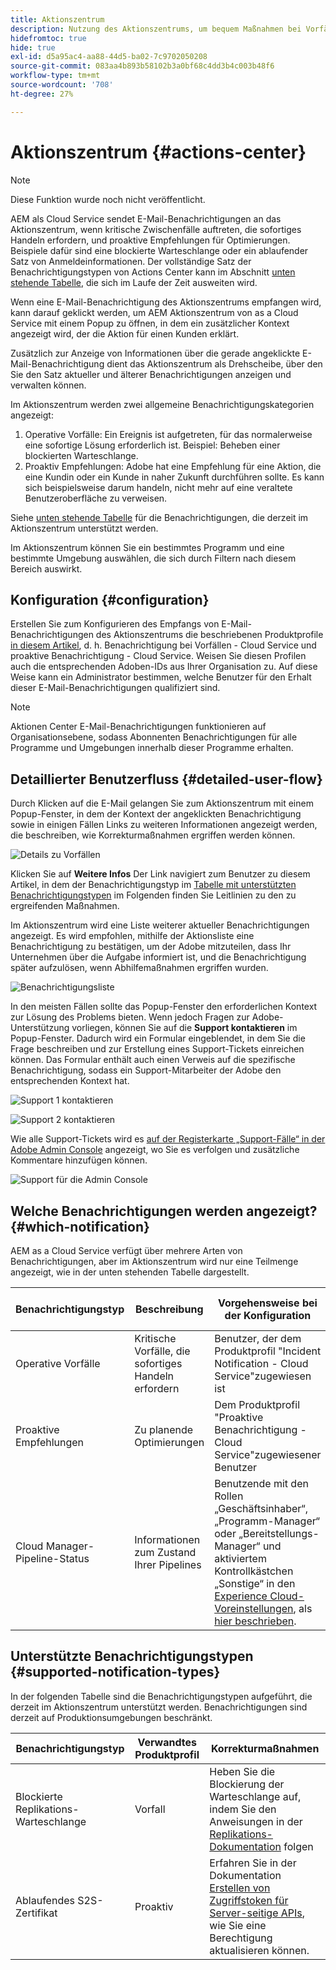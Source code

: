 ```yaml
---
title: Aktionszentrum
description: Nutzung des Aktionszentrums, um bequem Maßnahmen bei Vorfällen und anderen wichtigen Informationen zu ergreifen
hidefromtoc: true
hide: true
exl-id: d5a95ac4-aa88-44d5-ba02-7c9702050208
source-git-commit: 083aa4b893b58102b3a0bf68c4dd3b4c003b48f6
workflow-type: tm+mt
source-wordcount: '708'
ht-degree: 27%

---
```


# Aktionszentrum {#actions-center}

>[!NOTE]
>Diese Funktion wurde noch nicht veröffentlicht.

AEM als Cloud Service sendet E-Mail-Benachrichtigungen an das Aktionszentrum, wenn kritische Zwischenfälle auftreten, die sofortiges Handeln erfordern, und proaktive Empfehlungen für Optimierungen. Beispiele dafür sind eine blockierte Warteschlange oder ein ablaufender Satz von Anmeldeinformationen. Der vollständige Satz der Benachrichtigungstypen von Actions Center kann im Abschnitt [unten stehende Tabelle](#supported-notification-types), die sich im Laufe der Zeit ausweiten wird.

Wenn eine E-Mail-Benachrichtigung des Aktionszentrums empfangen wird, kann darauf geklickt werden, um AEM Aktionszentrum von as a Cloud Service mit einem Popup zu öffnen, in dem ein zusätzlicher Kontext angezeigt wird, der die Aktion für einen Kunden erklärt.

Zusätzlich zur Anzeige von Informationen über die gerade angeklickte E-Mail-Benachrichtigung dient das Aktionszentrum als Drehscheibe, über den Sie den Satz aktueller und älterer Benachrichtigungen anzeigen und verwalten können. <!-- It can be accessed directly at the url TBD (Alexandru: I'm intentionally keeping it TBD for now so customers do not find it) -->

Im Aktionszentrum werden zwei allgemeine Benachrichtigungskategorien angezeigt:

1. Operative Vorfälle: Ein Ereignis ist aufgetreten, für das normalerweise eine sofortige Lösung erforderlich ist. Beispiel: Beheben einer blockierten Warteschlange.
1. Proaktiv Empfehlungen: Adobe hat eine Empfehlung für eine Aktion, die eine Kundin oder ein Kunde in naher Zukunft durchführen sollte. Es kann sich beispielsweise darum handeln, nicht mehr auf eine veraltete Benutzeroberfläche zu verweisen.

Siehe [unten stehende Tabelle](#supported-notification-types) für die Benachrichtigungen, die derzeit im Aktionszentrum unterstützt werden.

Im Aktionszentrum können Sie ein bestimmtes Programm und eine bestimmte Umgebung auswählen, die sich durch Filtern nach diesem Bereich auswirkt.

## Konfiguration {#configuration}

Erstellen Sie zum Konfigurieren des Empfangs von E-Mail-Benachrichtigungen des Aktionszentrums die beschriebenen Produktprofile [in diesem Artikel](/help/journey-onboarding/notification-profiles.md), d. h. Benachrichtigung bei Vorfällen - Cloud Service und proaktive Benachrichtigung - Cloud Service. Weisen Sie diesen Profilen auch die entsprechenden Adoben-IDs aus Ihrer Organisation zu. Auf diese Weise kann ein Administrator bestimmen, welche Benutzer für den Erhalt dieser E-Mail-Benachrichtigungen qualifiziert sind.

>[!NOTE]
>Aktionen Center E-Mail-Benachrichtigungen funktionieren auf Organisationsebene, sodass Abonnenten Benachrichtigungen für alle Programme und Umgebungen innerhalb dieser Programme erhalten.

## Detaillierter Benutzerfluss {#detailed-user-flow}

Durch Klicken auf die E-Mail gelangen Sie zum Aktionszentrum mit einem Popup-Fenster, in dem der Kontext der angeklickten Benachrichtigung sowie in einigen Fällen Links zu weiteren Informationen angezeigt werden, die beschreiben, wie Korrekturmaßnahmen ergriffen werden können.

![Details zu Vorfällen](/help/operations/assets/incident-details.png)

Klicken Sie auf **Weitere Infos** Der Link navigiert zum Benutzer zu diesem Artikel, in dem der Benachrichtigungstyp im [Tabelle mit unterstützten Benachrichtigungstypen](#supported-notification-types) im Folgenden finden Sie Leitlinien zu den zu ergreifenden Maßnahmen.

Im Aktionszentrum wird eine Liste weiterer aktueller Benachrichtigungen angezeigt. Es wird empfohlen, mithilfe der Aktionsliste eine Benachrichtigung zu bestätigen, um der Adobe mitzuteilen, dass Ihr Unternehmen über die Aufgabe informiert ist, und die Benachrichtigung später aufzulösen, wenn Abhilfemaßnahmen ergriffen wurden.

![Benachrichtigungsliste](/help/operations/assets/notification-list.png)

In den meisten Fällen sollte das Popup-Fenster den erforderlichen Kontext zur Lösung des Problems bieten. Wenn jedoch Fragen zur Adobe-Unterstützung vorliegen, können Sie auf die **Support kontaktieren** im Popup-Fenster. Dadurch wird ein Formular eingeblendet, in dem Sie die Frage beschreiben und zur Erstellung eines Support-Tickets einreichen können. Das Formular enthält auch einen Verweis auf die spezifische Benachrichtigung, sodass ein Support-Mitarbeiter der Adobe den entsprechenden Kontext hat.

![Support 1 kontaktieren](/help/operations/assets/contact-support1.png)

![Support 2 kontaktieren](/help/operations/assets/contact-support2.png)

Wie alle Support-Tickets wird es [auf der Registerkarte „Support-Fälle“ in der Adobe Admin Console](https://helpx.adobe.com/de/enterprise/using/support-for-enterprise.html) angezeigt, wo Sie es verfolgen und zusätzliche Kommentare hinzufügen können.

![Support für die Admin Console](/help/operations/assets/admin-console-support.png)

## Welche Benachrichtigungen werden angezeigt? {#which-notification}

AEM as a Cloud Service verfügt über mehrere Arten von Benachrichtigungen, aber im Aktionszentrum wird nur eine Teilmenge angezeigt, wie in der unten stehenden Tabelle dargestellt.

| Benachrichtigungstyp | Beschreibung | Vorgehensweise bei der Konfiguration | Wird im Aktionszentrum angezeigt |
|---|---|---|---|
| Operative Vorfälle | Kritische Vorfälle, die sofortiges Handeln erfordern | Benutzer, der dem Produktprofil &quot;Incident Notification - Cloud Service&quot;zugewiesen ist | X |
| Proaktive Empfehlungen | Zu planende Optimierungen | Dem Produktprofil &quot;Proaktive Benachrichtigung - Cloud Service&quot;zugewiesener Benutzer | X |
| Cloud Manager-Pipeline-Status | Informationen zum Zustand Ihrer Pipelines | Benutzende mit den Rollen „Geschäftsinhaber“, „Programm-Manager“ oder „Bereitstellungs-Manager“ und aktiviertem Kontrollkästchen „Sonstige“ in den [Experience Cloud-Voreinstellungen](https://experience.adobe.com/preferences), als [hier beschrieben](/help/implementing/cloud-manager/notifications.md). |   |

## Unterstützte Benachrichtigungstypen {#supported-notification-types}

In der folgenden Tabelle sind die Benachrichtigungstypen aufgeführt, die derzeit im Aktionszentrum unterstützt werden. Benachrichtigungen sind derzeit auf Produktionsumgebungen beschränkt.

| Benachrichtigungstyp | Verwandtes Produktprofil | Korrekturmaßnahmen |
|---|---|---|
| Blockierte Replikations-Warteschlange | Vorfall | Heben Sie die Blockierung der Warteschlange auf, indem Sie den Anweisungen in der [Replikations-Dokumentation](/help/operations/replication.md#troubleshooting) folgen |
| Ablaufendes S2S-Zertifikat | Proaktiv | Erfahren Sie in der Dokumentation [Erstellen von Zugriffstoken für Server-seitige APIs](/help/implementing/developing/introduction/generating-access-tokens-for-server-side-apis.md#refresh-credentials), wie Sie eine Berechtigung aktualisieren können. |

